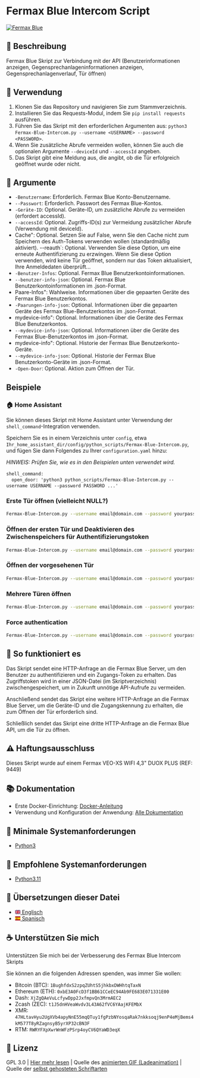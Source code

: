 # Fermax Blue Intercom Script

<a href="#" style="text-align: center;">
 <img src="https://github.com/cvc90/Fermax-Blue-Intercom/assets/76731844/b417dcc5-9b5f-49b2-8084-2e56338ed68e" width="15%" height="15%" alt="Fermax Blue" text-align="center" margin="0 0 0 0">
</a>

## 📑 Beschreibung

Fermax Blue Skript zur Verbindung mit der API (Benutzerinformationen anzeigen, Gegensprechanlageninformationen anzeigen, Gegensprechanlagenverlauf, Tür öffnen)

## 📑 Verwendung

1. Klonen Sie das Repository und navigieren Sie zum Stammverzeichnis.
2. Installieren Sie das Requests-Modul, indem Sie `pip install requests` ausführen.
3. Führen Sie das Skript mit den erforderlichen Argumenten aus: `python3 Fermax-Blue-Intercom.py --username <USERNAME> --password <PASSWORD>`.
4. Wenn Sie zusätzliche Abrufe vermeiden wollen, können Sie auch die optionalen Argumente `--deviceId` und `--accessId` angeben.
5. Das Skript gibt eine Meldung aus, die angibt, ob die Tür erfolgreich geöffnet wurde oder nicht.

## 📑 Argumente

- `-Benutzername`: Erforderlich. Fermax Blue Konto-Benutzername.
- `--Passwort`: Erforderlich. Passwort des Fermax Blue-Kontos.
- `-Geräte-ID`: Optional. Geräte-ID, um zusätzliche Abrufe zu vermeiden (erfordert accessId).
- `--accessId`: Optional. Zugriffs-ID(s) zur Vermeidung zusätzlicher Abrufe (Verwendung mit deviceId).
- Cache": Optional. Setzen Sie auf False, wenn Sie den Cache nicht zum Speichern des Auth-Tokens verwenden wollen (standardmäßig aktiviert).
--reauth`: Optional. Verwenden Sie diese Option, um eine erneute Authentifizierung zu erzwingen. Wenn Sie diese Option verwenden, wird keine Tür geöffnet, sondern nur das Token aktualisiert, Ihre Anmeldedaten überprüft...
- `-Benutzer-Infos`: Optional. Fermax Blue Benutzerkontoinformationen.
- `--benutzer-info-json`: Optional. Fermax Blue Benutzerkontoinformationen im .json-Format.
- Paare-Infos": Wahlweise. Informationen über die gepaarten Geräte des Fermax Blue Benutzerkontos.
- `-Paarungen-info-json`: Optional. Informationen über die gepaarten Geräte des Fermax Blue-Benutzerkontos im .json-Format.
- mydevice-info": Optional. Informationen über die Geräte des Fermax Blue Benutzerkontos.
- `--mydevice-info-json`: Optional. Informationen über die Geräte des Fermax Blue-Benutzerkontos im .json-Format.
- mydevice-info": Optional. Historie der Fermax Blue Benutzerkonto-Geräte.
- `--mydevice-info-json`: Optional. Historie der Fermax Blue Benutzerkonto-Geräte im .json-Format.
- `-Open-Door`: Optional. Aktion zum Öffnen der Tür.

## Beispiele

### 🏠 Home Assistant

Sie können dieses Skript mit Home Assistant unter Verwendung der `shell_command`-Integration verwenden.

Speichern Sie es in einem Verzeichnis unter `config`, etwa `Ihr_home_assistant_dir/config/python_scripts/Fermax-Blue-Intercom.py`, und fügen Sie dann Folgendes zu Ihrer `configuration.yaml` hinzu:

*HINWEIS: Prüfen Sie, wie es in den Beispielen unten verwendet wird.*

```
shell_command:
  open_door: 'python3 python_scripts/Fermax-Blue-Intercom.py --username USERNAME --password PASSWORD ...'
```

### Erste Tür öffnen (vielleicht NULL?)

```bash
Fermax-Blue-Intercom.py --username email@domain.com --password yourpassword
```

### Öffnen der ersten Tür und Deaktivieren des Zwischenspeichers für Authentifizierungstoken

```bash
Fermax-Blue-Intercom.py --username email@domain.com --password yourpassword --cache False
```

### Öffnen der vorgesehenen Tür

```bash
Fermax-Blue-Intercom.py --username email@domain.com --password yourpassword --deviceId 12345 --accessId '{"subblock": 0, "block": 0, "number": 0}'
```

### Mehrere Türen öffnen

```bash
Fermax-Blue-Intercom.py --username email@domain.com --password yourpassword --deviceId 12345 --accessId '{"subblock": 0, "block": 0, "number": 0}' '{"subblock": 1, "block": 1, "number": 1}'
```

### Force authentication

```bash
Fermax-Blue-Intercom.py --username email@domain.com --password yourpassword --reauth
```

## 👷 So funktioniert es

Das Skript sendet eine HTTP-Anfrage an die Fermax Blue Server, um den Benutzer zu authentifizieren und ein Zugangs-Token zu erhalten. Das Zugriffstoken wird in einer JSON-Datei (im Skriptverzeichnis) zwischengespeichert, um in Zukunft unnötige API-Aufrufe zu vermeiden.

Anschließend sendet das Skript eine weitere HTTP-Anfrage an die Fermax Blue Server, um die Geräte-ID und die Zugangskennung zu erhalten, die zum Öffnen der Tür erforderlich sind.

Schließlich sendet das Skript eine dritte HTTP-Anfrage an die Fermax Blue API, um die Tür zu öffnen.

## ⚠️ Haftungsausschluss

Dieses Skript wurde auf einem Fermax VEO-XS WIFI 4,3" DUOX PLUS (REF: 9449)

## 📚 Dokumentation

- Erste Docker-Einrichtung: [Docker-Anleitung](/docs/DOCKER_INSTALLATION.md)
- Verwendung und Konfiguration der Anwendung: [Alle Dokumentation](docs/README.md)

## 📑 Minimale Systemanforderungen

- [Python3](https://www.python.org/downloads/)

## 📑 Empfohlene Systemanforderungen

- [Python3.11](https://www.python.org/downloads/)

## 🏴 Übersetzungen dieser Datei

* <a href="README.md">
   <img src="https://github.com/lipis/flag-icons/blob/main/flags/4x3/gb.svg" alt="README.md" width="3%" height="3%"> Englisch
  </a> 

* <a href="README_ES.md">
   <img src="https://github.com/lipis/flag-icons/blob/main/flags/4x3/es.svg" alt="README_ES.md" width="3%" height="3%"> Spanisch
  </a>

## ☕ Unterstützen Sie mich

Unterstützen Sie mich bei der Verbesserung des Fermax Blue Intercom Skripts

Sie können an die folgenden Adressen spenden, was immer Sie wollen:

- Bitcoin (BTC): `1BughfdxS2zpqZUhtS5jhkbxDWHhtqTaxN`
- Ethereum (ETH): `0xbE3A0FcD3f1BB61CCeEC94Ab9FE683E071331E00`
- Dash: `XjZgQAeVuLcfywDpp2JxfmpvQn3MrmAEC2`
- Zcash (ZEC): `t1J5dnHVeaWvdv3L43A62fVC6YAajKFEMbX`
- XMR: `47HLtavHyu2UgXVb4apyNnE55mqQTuy1fgPzbNYosqaRak7nkksoqj9enP4eMjBems4kM577T8yRZagnsyB5yrXP32cBN3F`
- RTM: `RWRYFXpXwrWnWFzPSrp4oyCV6QYaWD3eqX`

## 📑 Lizenz
  GPL 3.0 | [Hier mehr lesen](LICENSE.md) | Quelle des [animierten GIF (Ladeanimation)](https://commons.wikimedia.org/wiki/File:Loading_Animation.gif) | Quelle der [selbst gehosteten Schriftarten](https://github.com/adobe-fonts/source-sans)

